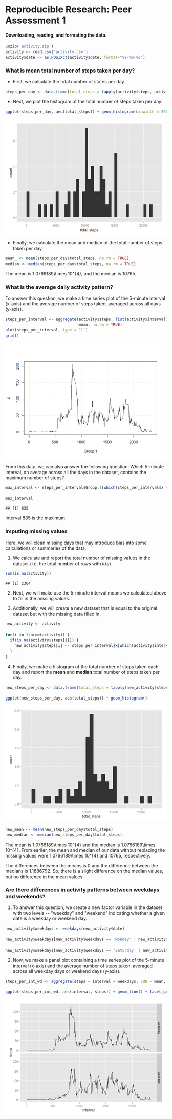 # Reproducible Research: Peer Assessment 1




#### Downloading, reading, and formating the data.


```r
unzip('activity.zip')
activity <- read.csv('activity.csv')
activity$date <- as.POSIXct(activity$date, format="%Y-%m-%d")
```

### What is mean total number of steps taken per day?

* First, we calculate the total number of states per day.


```r
steps_per_day <- data.frame(total_steps = tapply(activity$steps, activity$date, sum))
```

* Next, we plot the histogram of the total number of steps taken per day.


```r
ggplot(steps_per_day, aes(total_steps)) + geom_histogram(binwidth = 500)
```

![](PA1_template_files/figure-html/unnamed-chunk-1-1.png) 

* Finally, we calculate the mean and median of the total number of steps taken per day.


```r
mean_ <- mean(steps_per_day$total_steps, na.rm = TRUE)
median <- median(steps_per_day$total_steps, na.rm = TRUE)
```
  
The mean is 1.0766189\times 10^{4}, and the median is 10765.

### What is the average daily activity pattern?

To answer this question, we make a time series plot of the 5-minute interval (x-axis) and the average number of steps taken, averaged across all days (y-axis).


```r
steps_per_interval <- aggregate(activity$steps, list(activity$interval),
                                mean, na.rm = TRUE)
plot(steps_per_interval, type = 'l')
grid()
```

![](PA1_template_files/figure-html/unnamed-chunk-3-1.png) 

From this data, we can also answer the following question:
Which 5-minute interval, on average across all the days in the dataset, contains the maximum number of steps?


```r
max_interval <- steps_per_interval$Group.1[which(steps_per_interval$x == max(steps_per_interval$x))]

max_interval
```

```
## [1] 835
```

Interval 835 is the maximum.

### Imputing missing values

Here, we will clean missing days that may introduce bias into some calculations or summaries of the data.

1. We calculate and report the total number of missing values in the dataset (i.e. the total number of rows with `NA`s)


```r
sum(is.na(activity))
```

```
## [1] 2304
```

2. Next, we will make use the 5-minute interval means we calculated above to fill in the missing values.

3. Additionally, we will create a new dataset that is equal to the original dataset but with the missing data filled in.


```r
new_activity <- activity

for(i in 1:nrow(activity)) {
  if(is.na(activity$steps[i])) {
    new_activity$steps[i] <- steps_per_interval$x[which(activity$interval[i] == steps_per_interval$Group.1)]
  }
}
```

4. Finally, we make a histogram of the total number of steps taken each day and report the **mean** and **median** total number of steps taken per day. 


```r
new_steps_per_day <- data.frame(total_steps = tapply(new_activity$steps, new_activity$date, sum))

ggplot(new_steps_per_day, aes(total_steps)) + geom_histogram()
```

![](PA1_template_files/figure-html/unnamed-chunk-7-1.png) 


```r
new_mean <- mean(new_steps_per_day$total_steps)
new_median <- median(new_steps_per_day$total_steps)
```

The mean is 1.0766189\times 10^{4} and the median is 1.0766189\times 10^{4}.
From earlier, the mean and median of our data without replacing the missing values were 1.0766189\times 10^{4} and 10765, respectively.

The differences between the means is 0 and the difference between the medians is 1.1886792. So, there is a slight difference on the median values, but no difference in the mean values.

### Are there differences in activity patterns between weekdays and weekends?

1. To answer this question, we create a new factor variable in the dataset with two levels -- "weekday" and "weekend" indicating whether a given date is a weekday or weekend day.


```r
new_activity$weekdays <- weekdays(new_activity$date)

new_activity$weekdays[new_activity$weekdays == 'Monday' | new_activity$weekdays == 'Tuesday' | new_activity$weekdays == 'Wednesday' | new_activity$weekdays == 'Thursday' | new_activity$weekdays == 'Friday'] <- 'weekday'

new_activity$weekdays[new_activity$weekdays == 'Saturday' | new_activity$weekdays == 'Sunday'] <- 'weekend'
```

2. Now, we make a panel plot containing a time series plot of the 5-minute interval (x-axis) and the average number of steps taken, averaged across all weekday days or weekend days (y-axis).


```r
steps_per_int_wd <- aggregate(steps ~ interval + weekdays, FUN = mean, data = new_activity)

ggplot(steps_per_int_wd, aes(interval, steps)) + geom_line() + facet_grid(weekdays~.)
```

![](PA1_template_files/figure-html/unnamed-chunk-10-1.png) 
